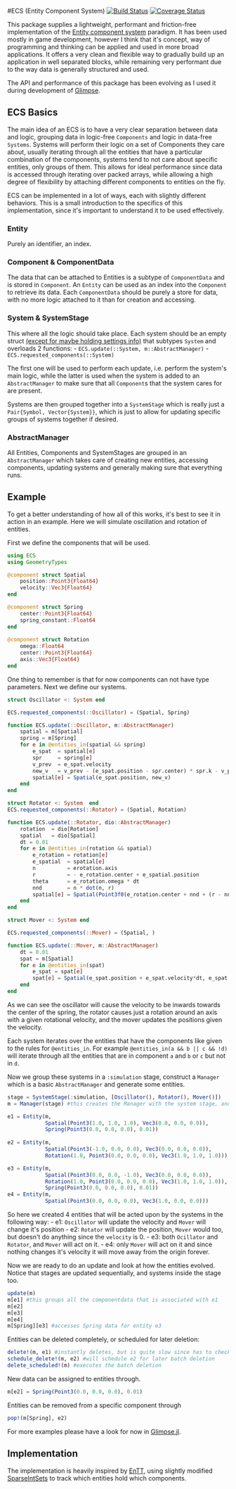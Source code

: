 #ECS (Entity Component System)
[![Build Status](https://travis-ci.org/louisponet/ECS.jl.svg?branch=master)](https://travis-ci.org/louisponet/ECS.jl)
[![Coverage Status](https://coveralls.io/repos/github/louisponet/ECS.jl/badge.svg?branch=master)](https://coveralls.io/github/louisponet/ECS.jl?branch=master)

This package supplies a lightweight, performant and friction-free implementation of the [Entity component system](https://en.wikipedia.org/wiki/Entity_component_system) paradigm. It has been used mostly in game development, however I think that it's concept, way of programming and thinking can be applied and used in more broad applications. It offers a very clean and flexible way to gradually build up an application in well separated blocks, while remaining very performant due to the way data is generally structured and used.

The API and performance of this package has been evolving as I used it during development of [Glimpse](https://github.com/louisponet/Glimpse.jl).

## ECS Basics
The main idea of an ECS is to have a very clear separation between data and logic, grouping data in logic-free `Components` and logic in data-free `Systems`. Systems will perform their logic on a set of Components they care about, usually iterating through all the entities that have a particular combination of the components, systems tend to not care about specific entities, only groups of them. This allows for ideal performance since data is accessed through iterating over packed arrays, while allowing a high degree of flexibility by attaching different components to entities on the fly. 

ECS can be implemented in a lot of ways, each with slightly different behaviors. This is a small introduction to the specifics of this implementation, since it's important to understand it to be used effectively. 

### Entity
Purely an identifier, an index.

### Component & ComponentData
The data that can be attached to Entities is a subtype of `ComponentData` and is stored in `Component`. An `Entity` can be used as an index into the `Component` to retrieve its data. 
Each `ComponentData` should be purely a store for data, with no more logic attached to it than for creation and accessing. 

### System & SystemStage
This where all the logic should take place. Each system should be an empty struct [(except for maybe holding settings info)](https://github.com/louisponet/Glimpse.jl/blob/43d9e0d6f116343324b4a083d3cb80943225ac4e/src/systems/rendering/depthpeeling.jl#L18) that subtypes `System` and overloads 2 functions:
    - `ECS.update(::System, m::AbstractManager)`
    - `ECS.requested_components(::System)`

The first one will be used to perform each update, i.e. perform the system's main logic, while the latter is used when the system is added to an `AbstractManager` to make sure that all `Component`s that the system cares for are present.

Systems are then grouped together into a `SystemStage` which is really just a `Pair{Symbol, Vector{System}}`, which is just to allow for updating specific groups of systems together if desired.

### AbstractManager
All Entities, Components and SystemStages are grouped in an `AbstractManager` which takes care of creating new entities, accessing components, updating systems and generally making sure that everything runs.

## Example
To get a better understanding of how all of this works, it's best to see it in action in an example. 
Here we will simulate oscillation and rotation of entities. 

First we define the components that will be used.
```julia
using ECS
using GeometryTypes

@component struct Spatial
    position::Point3{Float64}
    velocity::Vec3{Float64}
end

@component struct Spring
    center::Point3{Float64}
    spring_constant::Float64
end
   
@component struct Rotation
	omega::Float64
	center::Point3{Float64}
	axis::Vec3{Float64}
end
```
One thing to remember is that for now components can not have type parameters. 
Next we define our systems.

```julia
struct Oscillator <: System end

ECS.requested_components(::Oscillator) = (Spatial, Spring)

function ECS.update(::Oscillator, m::AbstractManager)
	spatial = m[Spatial]
	spring = m[Spring]
	for e in @entities_in(spatial && spring)
		e_spat  = spatial[e]
		spr     = spring[e]
		v_prev  = e_spat.velocity 
		new_v   = v_prev - (e_spat.position - spr.center) * spr.k - v_prev * spr.damping
		spatial[e] = Spatial(e_spat.position, new_v)
	end
end

struct Rotator <: System  end
ECS.requested_components(::Rotator) = (Spatial, Rotation)

function ECS.update(::Rotator, dio::AbstractManager)
	rotation  = dio[Rotation]
	spatial   = dio[Spatial]
	dt = 0.01
	for e in @entities_in(rotation && spatial) 
    	e_rotation = rotation[e]
    	e_spatial  = spatial[e]
		n          = erotation.axis
		r          = - e_rotation.center + e_spatial.position
		theta      = e_rotation.omega * dt
		nnd        = n * dot(n, r)
		spatial[e] = Spatial(Point3f0(e_rotation.center + nnd + (r - nnd) * cos(theta) + cross(r, n) * sin(theta)), e_spatial.velocity)
	end
end

struct Mover <: System end

ECS.requested_components(::Mover) = (Spatial, )

function ECS.update(::Mover, m::AbstractManager)
    dt = 0.01
    spat = m[Spatial]
    for e in @entities_in(spat)
        e_spat = spat[e]
        spat[e] = Spatial(e_spat.position + e_spat.velocity*dt, e_spat.velocity)
    end
end
```
As we can see the oscillator will cause the velocity to be inwards towards the center of the spring, 
the rotator causes just a rotation around an axis with a given rotational velocity, and the mover updates the positions 
given the velocity.

Each system iterates over the entities that have the components like given to the rules for `@entities_in`. For example 
`@entities_in(a && b || c && !d)` will iterate through all the entities that are in component `a` and `b` or `c` but not in `d`. 

Now we group these systems in a `:simulation` stage, construct a `Manager` which is a basic `AbstractManager` and generate some entities. 
```julia
stage = SystemStage(:simulation, [Oscillator(), Rotator(), Mover()])
m = Manager(stage) #this creates the Manager with the system stage, and also makes sure all requested components are added.

e1 = Entity(m, 
            Spatial(Point3(1.0, 1.0, 1.0), Vec3(0.0, 0.0, 0.0)), 
            Spring(Point3(0.0, 0.0, 0.0), 0.01))
            
e2 = Entity(m, 
            Spatial(Point3(-1.0, 0.0, 0.0), Vec3(0.0, 0.0, 0.0)), 
            Rotation(1.0, Point3(0.0, 0.0, 0.0), Vec3(1.0, 1.0, 1.0)))

e3 = Entity(m, 
            Spatial(Point3(0.0, 0.0, -1.0), Vec3(0.0, 0.0, 0.0)), 
            Rotation(1.0, Point3(0.0, 0.0, 0.0), Vec3(1.0, 1.0, 1.0)), 
            Spring(Point3(0.0, 0.0, 0.0), 0.01))
e4 = Entity(m, 
            Spatial(Point3(0.0, 0.0, 0.0), Vec3(1.0, 0.0, 0.0)))
```
So here we created 4 entities that will be acted upon by the systems in the following way:
    - e1: `Oscillator` will update the velocity and `Mover` will change it's position
    - e2: `Rotator` will update the position, `Mover` would too, but doesn't do anything since the `velocity` is 0.
    - e3: both `Ocillator` and `Rotator`, and `Mover` will act on it.
    - e4: only `Mover` will act on it and since nothing changes it's velocity it will move away from the origin forever.

Now we are ready to do an update and look at how the entities evolved.
Notice that stages are updated sequentially, and systems inside the stage too.

```julia
update(m)
m[e1] #this groups all the componentdata that is associated with e1 
m[e2]
m[e3]
m[e4]
m[Spring][e3] #accesses Spring data for entity e3
```

Entities can be deleted completely, or scheduled for later deletion:
```julia
delete!(m, e1) #instantly deletes, but is quite slow since has to check all components for whether is has e1
schedule_delete!(m, e2) #will schedule e2 for later batch deletion
delete_scheduled!(m) #executes the batch deletion
```

New data can be assigned to entities through.
```julia
m[e2] = Spring(Point3(0.0, 0.0, 0.0), 0.01)
```

Entities can be removed from a specific component through
```julia
pop!(m[Spring], e2)
```

For more examples please have a look for now in [Glimpse.jl](https://github.com/louisponet/Glimpse.jl). 

## Implementation
The implementation is heavily inspired by [EnTT](https://github.com/skypjack/entt), using slightly modified [SparseIntSets](https://juliacollections.github.io/DataStructures.jl/latest/sparse_int_set/#DataStructures.SparseIntSet-1) to track which entities hold which components.
